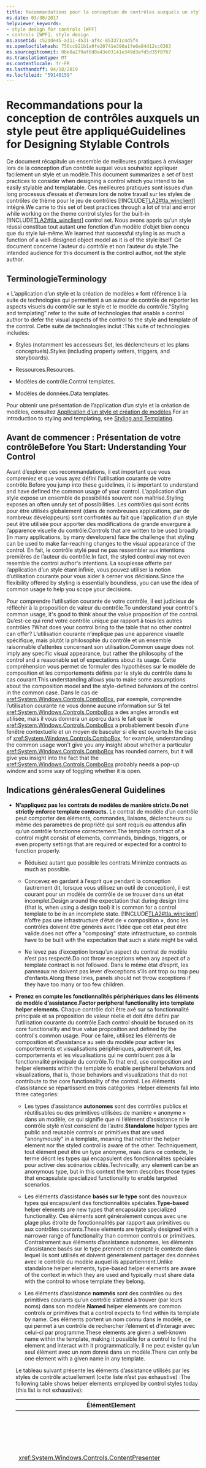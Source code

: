 ```yaml
---
title: Recommandations pour la conception de contrôles auxquels un style peut être appliqué
ms.date: 03/30/2017
helpviewer_keywords:
- style design for controls [WPF]
- controls [WPF], style design
ms.assetid: c52dde45-a311-4531-af4c-853371c4d5f4
ms.openlocfilehash: 756cc821b1a9fe20741e390a1fe6e84d12cc6363
ms.sourcegitcommit: 0be8a279af6d8a43e03141e349d3efd5d35f8767
ms.translationtype: MT
ms.contentlocale: fr-FR
ms.lasthandoff: 04/18/2019
ms.locfileid: "59148159"
---
```

# <a name="guidelines-for-designing-stylable-controls"></a><span data-ttu-id="e06f5-102">Recommandations pour la conception de contrôles auxquels un style peut être appliqué</span><span class="sxs-lookup"><span data-stu-id="e06f5-102">Guidelines for Designing Stylable Controls</span></span>
<span data-ttu-id="e06f5-103">Ce document récapitule un ensemble de meilleures pratiques à envisager lors de la conception d’un contrôle auquel vous souhaitez appliquer facilement un style et un modèle.</span><span class="sxs-lookup"><span data-stu-id="e06f5-103">This document summarizes a set of best practices to consider when designing a control which you intend to be easily stylable and templatable.</span></span> <span data-ttu-id="e06f5-104">Ces meilleures pratiques sont issues d’un long processus d’essais et d’erreurs lors de notre travail sur les styles de contrôles de thème pour le jeu de contrôles [!INCLUDE[TLA2#tla_winclient](../../../../includes/tla2sharptla-winclient-md.md)] intégré.</span><span class="sxs-lookup"><span data-stu-id="e06f5-104">We came to this set of best practices through a lot of trial and error while working on the theme control styles for the built-in [!INCLUDE[TLA2#tla_winclient](../../../../includes/tla2sharptla-winclient-md.md)] control set.</span></span> <span data-ttu-id="e06f5-105">Nous avons appris qu’un style réussi constitue tout autant une fonction d’un modèle d’objet bien conçu que du style lui-même.</span><span class="sxs-lookup"><span data-stu-id="e06f5-105">We learned that successful styling is as much a function of a well-designed object model as it is of the style itself.</span></span> <span data-ttu-id="e06f5-106">Ce document concerne l’auteur du contrôle et non l’auteur du style.</span><span class="sxs-lookup"><span data-stu-id="e06f5-106">The intended audience for this document is the control author, not the style author.</span></span>  
  
  <a name="Terminology"></a>   
## <a name="terminology"></a><span data-ttu-id="e06f5-107">Terminologie</span><span class="sxs-lookup"><span data-stu-id="e06f5-107">Terminology</span></span>  
 <span data-ttu-id="e06f5-108">« L’application d’un style et la création de modèles » font référence à la suite de technologies qui permettent à un auteur de contrôle de reporter les aspects visuels du contrôle sur le style et le modèle du contrôle.</span><span class="sxs-lookup"><span data-stu-id="e06f5-108">"Styling and templating" refer to the suite of technologies that enable a control author to defer the visual aspects of the control to the style and template of the control.</span></span> <span data-ttu-id="e06f5-109">Cette suite de technologies inclut :</span><span class="sxs-lookup"><span data-stu-id="e06f5-109">This suite of technologies includes:</span></span>  
  
-   <span data-ttu-id="e06f5-110">Styles (notamment les accesseurs Set, les déclencheurs et les plans conceptuels).</span><span class="sxs-lookup"><span data-stu-id="e06f5-110">Styles (including property setters, triggers, and storyboards).</span></span>  
  
-   <span data-ttu-id="e06f5-111">Ressources.</span><span class="sxs-lookup"><span data-stu-id="e06f5-111">Resources.</span></span>  
  
-   <span data-ttu-id="e06f5-112">Modèles de contrôle.</span><span class="sxs-lookup"><span data-stu-id="e06f5-112">Control templates.</span></span>  
  
-   <span data-ttu-id="e06f5-113">Modèles de données.</span><span class="sxs-lookup"><span data-stu-id="e06f5-113">Data templates.</span></span>  
  
 <span data-ttu-id="e06f5-114">Pour obtenir une présentation de l’application d’un style et la création de modèles, consultez [Application d’un style et création de modèles](styling-and-templating.md).</span><span class="sxs-lookup"><span data-stu-id="e06f5-114">For an introduction to styling and templating, see [Styling and Templating](styling-and-templating.md).</span></span>  
  
<a name="Before_You_Start__Understanding_Your_Control"></a>   
## <a name="before-you-start-understanding-your-control"></a><span data-ttu-id="e06f5-115">Avant de commencer : Présentation de votre contrôle</span><span class="sxs-lookup"><span data-stu-id="e06f5-115">Before You Start: Understanding Your Control</span></span>  
 <span data-ttu-id="e06f5-116">Avant d’explorer ces recommandations, il est important que vous compreniez et que vous ayez défini l’utilisation courante de votre contrôle.</span><span class="sxs-lookup"><span data-stu-id="e06f5-116">Before you jump into these guidelines, it is important to understand and have defined the common usage of your control.</span></span> <span data-ttu-id="e06f5-117">L’application d’un style expose un ensemble de possibilités souvent non maîtrisé.</span><span class="sxs-lookup"><span data-stu-id="e06f5-117">Styling exposes an often unruly set of possibilities.</span></span> <span data-ttu-id="e06f5-118">Les contrôles qui sont écrits pour être utilisés globalement (dans de nombreuses applications, par de nombreux développeurs) sont confrontés au fait que l’application d’un style peut être utilisée pour apporter des modifications de grande envergure à l’apparence visuelle du contrôle.</span><span class="sxs-lookup"><span data-stu-id="e06f5-118">Controls that are written to be used broadly (in many applications, by many developers) face the challenge that styling can be used to make far-reaching changes to the visual appearance of the control.</span></span> <span data-ttu-id="e06f5-119">En fait, le contrôle stylé peut ne pas ressembler aux intentions premières de l’auteur du contrôle.</span><span class="sxs-lookup"><span data-stu-id="e06f5-119">In fact, the styled control may not even resemble the control author's intentions.</span></span> <span data-ttu-id="e06f5-120">La souplesse offerte par l’application d’un style étant infinie, vous pouvez utiliser la notion d’utilisation courante pour vous aider à cerner vos décisions.</span><span class="sxs-lookup"><span data-stu-id="e06f5-120">Since the flexibility offered by styling is essentially boundless, you can use the idea of common usage to help you scope your decisions.</span></span>  
  
 <span data-ttu-id="e06f5-121">Pour comprendre l’utilisation courante de votre contrôle, il est judicieux de réfléchir à la proposition de valeur du contrôle.</span><span class="sxs-lookup"><span data-stu-id="e06f5-121">To understand your control's common usage, it's good to think about the value proposition of the control.</span></span> <span data-ttu-id="e06f5-122">Qu’est-ce qui rend votre contrôle unique par rapport à tous les autres contrôles ?</span><span class="sxs-lookup"><span data-stu-id="e06f5-122">What does your control bring to the table that no other control can offer?</span></span> <span data-ttu-id="e06f5-123">L’utilisation courante n’implique pas une apparence visuelle spécifique, mais plutôt la philosophie du contrôle et un ensemble raisonnable d’attentes concernant son utilisation.</span><span class="sxs-lookup"><span data-stu-id="e06f5-123">Common usage does not imply any specific visual appearance, but rather the philosophy of the control and a reasonable set of expectations about its usage.</span></span> <span data-ttu-id="e06f5-124">Cette compréhension vous permet de formuler des hypothèses sur le modèle de composition et les comportements définis par le style du contrôle dans le cas courant.</span><span class="sxs-lookup"><span data-stu-id="e06f5-124">This understanding allows you to make some assumptions about the composition model and the style-defined behaviors of the control in the common case.</span></span> <span data-ttu-id="e06f5-125">Dans le cas de <xref:System.Windows.Controls.ComboBox>, par exemple, comprendre l’utilisation courante ne vous donne aucune information sur Si tel <xref:System.Windows.Controls.ComboBox> a des angles arrondis est utilisée, mais il vous donnera un aperçu dans le fait que le <xref:System.Windows.Controls.ComboBox> a probablement besoin d’une fenêtre contextuelle et un moyen de basculer si elle est ouverte.</span><span class="sxs-lookup"><span data-stu-id="e06f5-125">In the case of <xref:System.Windows.Controls.ComboBox>, for example, understanding the common usage won't give you any insight about whether a particular <xref:System.Windows.Controls.ComboBox> has rounded corners, but it will give you insight into the fact that the <xref:System.Windows.Controls.ComboBox> probably needs a pop-up window and some way of toggling whether it is open.</span></span>  
  
<a name="General_Guidelines"></a>   
## <a name="general-guidelines"></a><span data-ttu-id="e06f5-126">Indications générales</span><span class="sxs-lookup"><span data-stu-id="e06f5-126">General Guidelines</span></span>  
  
-   <span data-ttu-id="e06f5-127">**N’appliquez pas les contrats de modèles de manière stricte.**</span><span class="sxs-lookup"><span data-stu-id="e06f5-127">**Do not strictly enforce template contracts.**</span></span> <span data-ttu-id="e06f5-128">Le contrat de modèle d’un contrôle peut comporter des éléments, commandes, liaisons, déclencheurs ou même des paramètres de propriété qui sont requis ou attendus afin qu’un contrôle fonctionne correctement.</span><span class="sxs-lookup"><span data-stu-id="e06f5-128">The template contract of a control might consist of elements, commands, bindings, triggers, or even property settings that are required or expected for a control to function properly.</span></span>  
  
    -   <span data-ttu-id="e06f5-129">Réduisez autant que possible les contrats.</span><span class="sxs-lookup"><span data-stu-id="e06f5-129">Minimize contracts as much as possible.</span></span>  
  
    -   <span data-ttu-id="e06f5-130">Concevez en gardant à l’esprit que pendant la conception (autrement dit, lorsque vous utilisez un outil de conception), il est courant pour un modèle de contrôle de se trouver dans un état incomplet.</span><span class="sxs-lookup"><span data-stu-id="e06f5-130">Design around the expectation that during design time (that is, when using a design tool) it is common for a control template to be in an incomplete state.</span></span> [!INCLUDE[TLA2#tla_winclient](../../../../includes/tla2sharptla-winclient-md.md)] <span data-ttu-id="e06f5-131">n’offre pas une infrastructure d’état de « composition », donc les contrôles doivent être générés avec l’idée que cet état peut être valide.</span><span class="sxs-lookup"><span data-stu-id="e06f5-131">does not offer a "composing" state infrastructure, so controls have to be built with the expectation that such a state might be valid.</span></span>  
  
    -   <span data-ttu-id="e06f5-132">Ne levez pas d’exception lorsqu’un aspect du contrat de modèle n’est pas respecté.</span><span class="sxs-lookup"><span data-stu-id="e06f5-132">Do not throw exceptions when any aspect of a template contract is not followed.</span></span> <span data-ttu-id="e06f5-133">Dans le même état d’esprit, les panneaux ne doivent pas lever d’exceptions s’ils ont trop ou trop peu d’enfants.</span><span class="sxs-lookup"><span data-stu-id="e06f5-133">Along these lines, panels should not throw exceptions if they have too many or too few children.</span></span>  
  
-   <span data-ttu-id="e06f5-134">**Prenez en compte les fonctionnalités périphériques dans les éléments de modèle d’assistance.**</span><span class="sxs-lookup"><span data-stu-id="e06f5-134">**Factor peripheral functionality into template helper elements.**</span></span> <span data-ttu-id="e06f5-135">Chaque contrôle doit être axé sur sa fonctionnalité principale et sa proposition de valeur réelle et doit être défini par l’utilisation courante du contrôle.</span><span class="sxs-lookup"><span data-stu-id="e06f5-135">Each control should be focused on its core functionality and true value proposition and defined by the control's common usage.</span></span> <span data-ttu-id="e06f5-136">Pour ce faire, utilisez les éléments de composition et d’assistance au sein du modèle pour activer les comportements et visualisations périphériques, autrement dit, les comportements et les visualisations qui ne contribuent pas à la fonctionnalité principale du contrôle.</span><span class="sxs-lookup"><span data-stu-id="e06f5-136">To that end, use composition and helper elements within the template to enable peripheral behaviors and visualizations, that is, those behaviors and visualizations that do not contribute to the core functionality of the control.</span></span> <span data-ttu-id="e06f5-137">Les éléments d’assistance se répartissent en trois catégories :</span><span class="sxs-lookup"><span data-stu-id="e06f5-137">Helper elements fall into three categories:</span></span>  
  
    -   <span data-ttu-id="e06f5-138">Les types d’assistance **autonomes** sont des contrôles publics et réutilisables ou des primitives utilisées de manière « anonyme » dans un modèle, ce qui signifie que ni l’élément d’assistance ni le contrôle stylé n’est conscient de l’autre.</span><span class="sxs-lookup"><span data-stu-id="e06f5-138">**Standalone** helper types are public and reusable controls or primitives that are used "anonymously" in a template, meaning that neither the helper element nor the styled control is aware of the other.</span></span> <span data-ttu-id="e06f5-139">Techniquement, tout élément peut être un type anonyme, mais dans ce contexte, le terme décrit les types qui encapsulent des fonctionnalités spéciales pour activer des scénarios ciblés.</span><span class="sxs-lookup"><span data-stu-id="e06f5-139">Technically, any element can be an anonymous type, but in this context the term describes those types that encapsulate specialized functionality to enable targeted scenarios.</span></span>  
  
    -   <span data-ttu-id="e06f5-140">Les éléments d’assistance **basés sur le type** sont des nouveaux types qui encapsulent des fonctionnalités spéciales.</span><span class="sxs-lookup"><span data-stu-id="e06f5-140">**Type-based** helper elements are new types that encapsulate specialized functionality.</span></span> <span data-ttu-id="e06f5-141">Ces éléments sont généralement conçus avec une plage plus étroite de fonctionnalités par rapport aux primitives ou aux contrôles courants.</span><span class="sxs-lookup"><span data-stu-id="e06f5-141">These elements are typically designed with a narrower range of functionality than common controls or primitives.</span></span> <span data-ttu-id="e06f5-142">Contrairement aux éléments d’assistance autonomes, les éléments d’assistance basés sur le type prennent en compte le contexte dans lequel ils sont utilisés et doivent généralement partager des données avec le contrôle du modèle auquel ils appartiennent.</span><span class="sxs-lookup"><span data-stu-id="e06f5-142">Unlike standalone helper elements, type-based helper elements are aware of the context in which they are used and typically must share data with the control to whose template they belong.</span></span>  
  
    -   <span data-ttu-id="e06f5-143">Les éléments d’assistance **nommés** sont des contrôles ou des primitives courants qu’un contrôle s’attend à trouver (par leurs noms) dans son modèle.</span><span class="sxs-lookup"><span data-stu-id="e06f5-143">**Named** helper elements are common controls or primitives that a control expects to find within its template by name.</span></span> <span data-ttu-id="e06f5-144">Ces éléments portent un nom connu dans le modèle, ce qui permet à un contrôle de rechercher l’élément et d’interagir avec celui-ci par programme.</span><span class="sxs-lookup"><span data-stu-id="e06f5-144">These elements are given a well-known name within the template, making it possible for a control to find the element and interact with it programmatically.</span></span> <span data-ttu-id="e06f5-145">Il ne peut exister qu’un seul élément avec un nom donné dans un modèle.</span><span class="sxs-lookup"><span data-stu-id="e06f5-145">There can only be one element with a given name in any template.</span></span>  
  
     <span data-ttu-id="e06f5-146">Le tableau suivant présente les éléments d’assistance utilisés par les styles de contrôle actuellement (cette liste n’est pas exhaustive) :</span><span class="sxs-lookup"><span data-stu-id="e06f5-146">The following table shows helper elements employed by control styles today (this list is not exhaustive):</span></span>  
  
    |<span data-ttu-id="e06f5-147">Élément</span><span class="sxs-lookup"><span data-stu-id="e06f5-147">Element</span></span>|<span data-ttu-id="e06f5-148">Type</span><span class="sxs-lookup"><span data-stu-id="e06f5-148">Type</span></span>|<span data-ttu-id="e06f5-149">Utilisé par</span><span class="sxs-lookup"><span data-stu-id="e06f5-149">Used by</span></span>|  
    |-------------|----------|-------------|  
    |<xref:System.Windows.Controls.ContentPresenter>|<span data-ttu-id="e06f5-150">Basé sur le type</span><span class="sxs-lookup"><span data-stu-id="e06f5-150">Type-based</span></span>|<span data-ttu-id="e06f5-151"><xref:System.Windows.Controls.Button>, <xref:System.Windows.Controls.CheckBox>, <xref:System.Windows.Controls.RadioButton>, <xref:System.Windows.Controls.Frame>, et ainsi de suite (tous les <xref:System.Windows.Controls.ContentControl> types)</span><span class="sxs-lookup"><span data-stu-id="e06f5-151"><xref:System.Windows.Controls.Button>, <xref:System.Windows.Controls.CheckBox>, <xref:System.Windows.Controls.RadioButton>, <xref:System.Windows.Controls.Frame>, and so on (all <xref:System.Windows.Controls.ContentControl> types)</span></span>|  
    |<xref:System.Windows.Controls.ItemsPresenter>|<span data-ttu-id="e06f5-152">Basé sur le type</span><span class="sxs-lookup"><span data-stu-id="e06f5-152">Type-based</span></span>|<span data-ttu-id="e06f5-153"><xref:System.Windows.Controls.ListBox>, <xref:System.Windows.Controls.ComboBox>, <xref:System.Windows.Controls.Menu>, et ainsi de suite (tous les <xref:System.Windows.Controls.ItemsControl> types)</span><span class="sxs-lookup"><span data-stu-id="e06f5-153"><xref:System.Windows.Controls.ListBox>, <xref:System.Windows.Controls.ComboBox>, <xref:System.Windows.Controls.Menu>, and so on (all <xref:System.Windows.Controls.ItemsControl> types)</span></span>|  
    |<xref:System.Windows.Controls.Primitives.ToolBarOverflowPanel>|<span data-ttu-id="e06f5-154">Nommé</span><span class="sxs-lookup"><span data-stu-id="e06f5-154">Named</span></span>|<xref:System.Windows.Controls.ToolBar>|  
    |<xref:System.Windows.Controls.Primitives.Popup>|<span data-ttu-id="e06f5-155">Autonome</span><span class="sxs-lookup"><span data-stu-id="e06f5-155">Standalone</span></span>|<span data-ttu-id="e06f5-156"><xref:System.Windows.Controls.ComboBox>, <xref:System.Windows.Controls.ToolBar>, <xref:System.Windows.Controls.Menu>, <xref:System.Windows.Controls.ToolTip>, et ainsi de suite</span><span class="sxs-lookup"><span data-stu-id="e06f5-156"><xref:System.Windows.Controls.ComboBox>, <xref:System.Windows.Controls.ToolBar>, <xref:System.Windows.Controls.Menu>, <xref:System.Windows.Controls.ToolTip>, and so on</span></span>|  
    |<xref:System.Windows.Controls.Primitives.RepeatButton>|<span data-ttu-id="e06f5-157">Nommé</span><span class="sxs-lookup"><span data-stu-id="e06f5-157">Named</span></span>|<span data-ttu-id="e06f5-158"><xref:System.Windows.Controls.Slider>, <xref:System.Windows.Controls.Primitives.ScrollBar>, et ainsi de suite</span><span class="sxs-lookup"><span data-stu-id="e06f5-158"><xref:System.Windows.Controls.Slider>, <xref:System.Windows.Controls.Primitives.ScrollBar>, and so on</span></span>|  
    |<xref:System.Windows.Controls.Primitives.ScrollBar>|<span data-ttu-id="e06f5-159">Nommé</span><span class="sxs-lookup"><span data-stu-id="e06f5-159">Named</span></span>|<xref:System.Windows.Controls.ScrollViewer>|  
    |<xref:System.Windows.Controls.ScrollViewer>|<span data-ttu-id="e06f5-160">Autonome</span><span class="sxs-lookup"><span data-stu-id="e06f5-160">Standalone</span></span>|<span data-ttu-id="e06f5-161"><xref:System.Windows.Controls.ListBox>, <xref:System.Windows.Controls.ComboBox>, <xref:System.Windows.Controls.Menu>, <xref:System.Windows.Controls.Frame>, et ainsi de suite</span><span class="sxs-lookup"><span data-stu-id="e06f5-161"><xref:System.Windows.Controls.ListBox>, <xref:System.Windows.Controls.ComboBox>, <xref:System.Windows.Controls.Menu>, <xref:System.Windows.Controls.Frame>, and so on</span></span>|  
    |<xref:System.Windows.Controls.Primitives.TabPanel>|<span data-ttu-id="e06f5-162">Autonome</span><span class="sxs-lookup"><span data-stu-id="e06f5-162">Standalone</span></span>|<xref:System.Windows.Controls.TabControl>|  
    |<xref:System.Windows.Controls.TextBox>|<span data-ttu-id="e06f5-163">Nommé</span><span class="sxs-lookup"><span data-stu-id="e06f5-163">Named</span></span>|<xref:System.Windows.Controls.ComboBox>|  
    |<xref:System.Windows.Controls.Primitives.TickBar>|<span data-ttu-id="e06f5-164">Basé sur le type</span><span class="sxs-lookup"><span data-stu-id="e06f5-164">Type-based</span></span>|<xref:System.Windows.Controls.Slider>|  
  
-   <span data-ttu-id="e06f5-165">**Réduisez les liaisons ou les paramètres de propriété spécifiés par l’utilisateur requis sur les éléments d’assistance**.</span><span class="sxs-lookup"><span data-stu-id="e06f5-165">**Minimize required user-specified bindings or property settings on helper elements**.</span></span> <span data-ttu-id="e06f5-166">Il est courant pour un élément d’assistance de nécessiter certaines liaisons ou certains paramètres de propriété pour fonctionner correctement dans le modèle du contrôle.</span><span class="sxs-lookup"><span data-stu-id="e06f5-166">It is common for a helper element to require certain bindings or property settings in order to function properly within the control template.</span></span> <span data-ttu-id="e06f5-167">L’élément d’assistance et le contrôle basé sur un modèle doivent, autant que possible, établir ces paramètres.</span><span class="sxs-lookup"><span data-stu-id="e06f5-167">The helper element and templated control should, as much as possible, establish these settings.</span></span> <span data-ttu-id="e06f5-168">Lors de la définition de propriétés ou l’établissement de liaisons, veillez à ne pas écraser les valeurs définies par l’utilisateur.</span><span class="sxs-lookup"><span data-stu-id="e06f5-168">When setting properties or establishing bindings, care should be taken to not override values set by the user.</span></span> <span data-ttu-id="e06f5-169">Les meilleures pratiques spécifiques sont les suivantes :</span><span class="sxs-lookup"><span data-stu-id="e06f5-169">Specific best practices are as follows:</span></span>  
  
    -   <span data-ttu-id="e06f5-170">Les éléments d’assistance nommés doivent être identifiés par le parent et le parent doit établir les paramètres requis sur l’élément d’assistance.</span><span class="sxs-lookup"><span data-stu-id="e06f5-170">Named helper elements should be identified by the parent and the parent should establish any required settings on the helper element.</span></span>  
  
    -   <span data-ttu-id="e06f5-171">Les éléments d’assistance basés sur le type doivent établir les paramètres requis directement sur eux-mêmes.</span><span class="sxs-lookup"><span data-stu-id="e06f5-171">Type-based helper elements should establish any required settings directly on themselves.</span></span> <span data-ttu-id="e06f5-172">Pour ce faire, l’élément d’assistance peut demander des informations sur le contexte dans lequel il est utilisé, notamment son `TemplatedParent` (le type de contrôle du modèle dans lequel il est utilisé).</span><span class="sxs-lookup"><span data-stu-id="e06f5-172">Doing this may require the helper element to query for information context in which it is being used, including its `TemplatedParent` (the control type of the template in which it is being used).</span></span> <span data-ttu-id="e06f5-173">Par exemple, <xref:System.Windows.Controls.ContentPresenter> lie automatiquement le `Content` propriété de son `TemplatedParent` à son <xref:System.Windows.Controls.ContentPresenter.Content%2A> propriété lorsqu’il est utilisé dans un <xref:System.Windows.Controls.ContentControl> type dérivé.</span><span class="sxs-lookup"><span data-stu-id="e06f5-173">For example, <xref:System.Windows.Controls.ContentPresenter> automatically binds the `Content` property of its `TemplatedParent` to its <xref:System.Windows.Controls.ContentPresenter.Content%2A> property when used in a <xref:System.Windows.Controls.ContentControl> derived type.</span></span>  
  
    -   <span data-ttu-id="e06f5-174">Il est impossible d’optimiser les éléments d’assistance autonomes de cette façon car, par définition, ni l’élément d’assistance ni le parent n’ont conscience l’un de l’autre.</span><span class="sxs-lookup"><span data-stu-id="e06f5-174">Standalone helper elements cannot be optimized in this way because, by definition, neither the helper element nor the parent knows about the other.</span></span>  
  
-   <span data-ttu-id="e06f5-175">**Utilisez la propriété Name pour marquer des éléments dans un modèle**.</span><span class="sxs-lookup"><span data-stu-id="e06f5-175">**Use the Name property to flag elements within a template**.</span></span> <span data-ttu-id="e06f5-176">Un contrôle qui doit trouver un élément dans son style afin d’y accéder par programme doit, pour ce faire, utiliser la propriété `Name` et le paradigme `FindName`.</span><span class="sxs-lookup"><span data-stu-id="e06f5-176">A control that needs to find an element in its style in order to access it programmatically should do so using the `Name` property and the `FindName` paradigm.</span></span> <span data-ttu-id="e06f5-177">Un contrôle ne doit pas lever une exception lorsqu’un élément est introuvable, mais il doit désactiver silencieusement et correctement la fonctionnalité qui requérait cet élément.</span><span class="sxs-lookup"><span data-stu-id="e06f5-177">A control should not throw an exception when an element is not found, but silently and gracefully disable the functionality which required that element.</span></span>  
  
-   <span data-ttu-id="e06f5-178">**Utilisez les meilleures pratiques pour exprimer l’état du contrôle et le comportement dans un style.**</span><span class="sxs-lookup"><span data-stu-id="e06f5-178">**Use best practices for expressing control state and behavior in a style.**</span></span> <span data-ttu-id="e06f5-179">Vous trouverez ci-dessous une liste des meilleures pratiques pour exprimer les changements d’état du contrôle et le comportement dans un style.</span><span class="sxs-lookup"><span data-stu-id="e06f5-179">The following is an ordered list of best practices for expressing control state changes and behavior in a style.</span></span> <span data-ttu-id="e06f5-180">Utilisez le premier élément dans la liste qui correspond à votre scénario.</span><span class="sxs-lookup"><span data-stu-id="e06f5-180">You should use the first item on the list that enables your scenario.</span></span>  
  
    1.  <span data-ttu-id="e06f5-181">Liaison de propriété.</span><span class="sxs-lookup"><span data-stu-id="e06f5-181">Property binding.</span></span> <span data-ttu-id="e06f5-182">Exemple : liaison entre <xref:System.Windows.Controls.ComboBox.IsDropDownOpen%2A?displayProperty=nameWithType> et <xref:System.Windows.Controls.Primitives.ToggleButton.IsChecked%2A?displayProperty=nameWithType>.</span><span class="sxs-lookup"><span data-stu-id="e06f5-182">Example: binding between <xref:System.Windows.Controls.ComboBox.IsDropDownOpen%2A?displayProperty=nameWithType> and <xref:System.Windows.Controls.Primitives.ToggleButton.IsChecked%2A?displayProperty=nameWithType>.</span></span>  
  
    2.  <span data-ttu-id="e06f5-183">Déclenchement des modifications de propriété ou des animations de propriété.</span><span class="sxs-lookup"><span data-stu-id="e06f5-183">Triggered property changes or property animations.</span></span> <span data-ttu-id="e06f5-184">Exemple : l’état de survol d’un <xref:System.Windows.Controls.Button>.</span><span class="sxs-lookup"><span data-stu-id="e06f5-184">Example: the hover state of a <xref:System.Windows.Controls.Button>.</span></span>  
  
    3.  <span data-ttu-id="e06f5-185">Commande.</span><span class="sxs-lookup"><span data-stu-id="e06f5-185">Command.</span></span> <span data-ttu-id="e06f5-186">Exemple : <xref:System.Windows.Controls.Primitives.ScrollBar.LineUpCommand>  /  <xref:System.Windows.Controls.Primitives.ScrollBar.LineDownCommand> dans <xref:System.Windows.Controls.Primitives.ScrollBar>.</span><span class="sxs-lookup"><span data-stu-id="e06f5-186">Example: <xref:System.Windows.Controls.Primitives.ScrollBar.LineUpCommand> / <xref:System.Windows.Controls.Primitives.ScrollBar.LineDownCommand> in <xref:System.Windows.Controls.Primitives.ScrollBar>.</span></span>  
  
    4.  <span data-ttu-id="e06f5-187">Éléments d’assistance autonomes.</span><span class="sxs-lookup"><span data-stu-id="e06f5-187">Standalone helper elements.</span></span> <span data-ttu-id="e06f5-188">Exemple : <xref:System.Windows.Controls.Primitives.TabPanel> dans <xref:System.Windows.Controls.TabControl>.</span><span class="sxs-lookup"><span data-stu-id="e06f5-188">Example: <xref:System.Windows.Controls.Primitives.TabPanel> in <xref:System.Windows.Controls.TabControl>.</span></span>  
  
    5.  <span data-ttu-id="e06f5-189">Types d’assistance basés sur le type.</span><span class="sxs-lookup"><span data-stu-id="e06f5-189">Type-based helper types.</span></span> <span data-ttu-id="e06f5-190">Exemple : <xref:System.Windows.Controls.ContentPresenter> dans <xref:System.Windows.Controls.Button>, <xref:System.Windows.Controls.Primitives.TickBar> dans <xref:System.Windows.Controls.Slider>.</span><span class="sxs-lookup"><span data-stu-id="e06f5-190">Example: <xref:System.Windows.Controls.ContentPresenter> in <xref:System.Windows.Controls.Button>, <xref:System.Windows.Controls.Primitives.TickBar> in <xref:System.Windows.Controls.Slider>.</span></span>  
  
    6.  <span data-ttu-id="e06f5-191">Éléments d’assistance nommés.</span><span class="sxs-lookup"><span data-stu-id="e06f5-191">Named helper elements.</span></span> <span data-ttu-id="e06f5-192">Exemple : <xref:System.Windows.Controls.TextBox> dans <xref:System.Windows.Controls.ComboBox>.</span><span class="sxs-lookup"><span data-stu-id="e06f5-192">Example: <xref:System.Windows.Controls.TextBox> in <xref:System.Windows.Controls.ComboBox>.</span></span>  
  
    7.  <span data-ttu-id="e06f5-193">Événements propagés à partir de types d’assistance nommés.</span><span class="sxs-lookup"><span data-stu-id="e06f5-193">Bubbled events from named helper types.</span></span> <span data-ttu-id="e06f5-194">Si vous écoutez des événements propagés à partir d’un élément de style, vous devez demander que l’élément générant l’événement puisse être identifié de manière unique.</span><span class="sxs-lookup"><span data-stu-id="e06f5-194">If you listen for bubbled events from a style element, you should require that the element generating the event can be uniquely identified.</span></span> <span data-ttu-id="e06f5-195">Exemple : <xref:System.Windows.Controls.Primitives.Thumb> dans <xref:System.Windows.Controls.ToolBar>.</span><span class="sxs-lookup"><span data-stu-id="e06f5-195">Example: <xref:System.Windows.Controls.Primitives.Thumb> in <xref:System.Windows.Controls.ToolBar>.</span></span>  
  
    8.  <span data-ttu-id="e06f5-196">Comportement `OnRender` personnalisé.</span><span class="sxs-lookup"><span data-stu-id="e06f5-196">Custom `OnRender` behavior.</span></span> <span data-ttu-id="e06f5-197">Exemple : <xref:Microsoft.Windows.Themes.ButtonChrome> dans <xref:System.Windows.Controls.Button>.</span><span class="sxs-lookup"><span data-stu-id="e06f5-197">Example: <xref:Microsoft.Windows.Themes.ButtonChrome> in <xref:System.Windows.Controls.Button>.</span></span>  
  
-   <span data-ttu-id="e06f5-198">**Utilisez des déclencheurs de style (par opposition aux déclencheurs de modèle) avec parcimonie**.</span><span class="sxs-lookup"><span data-stu-id="e06f5-198">**Use style triggers (as opposed to template triggers) sparingly**.</span></span> <span data-ttu-id="e06f5-199">Les déclencheurs qui affectent des propriétés sur les éléments dans le modèle doivent être déclarés dans le modèle.</span><span class="sxs-lookup"><span data-stu-id="e06f5-199">Triggers that affect properties on elements in the template must be declared in the template.</span></span> <span data-ttu-id="e06f5-200">Les déclencheurs qui affectent des propriétés sur le contrôle (aucun `TargetName`) peuvent être déclarés dans le style, sauf si vous savez que la modification du modèle détruirait également le déclencheur.</span><span class="sxs-lookup"><span data-stu-id="e06f5-200">Triggers that affect properties on the control (no `TargetName`) may be declared in the style unless you know that changing the template should also destroy the trigger.</span></span>  
  
-   <span data-ttu-id="e06f5-201">**Soyez cohérent avec les modèles de styles existants.**</span><span class="sxs-lookup"><span data-stu-id="e06f5-201">**Be consistent with existing styling patterns.**</span></span> <span data-ttu-id="e06f5-202">Il existe souvent plusieurs façons de résoudre un problème.</span><span class="sxs-lookup"><span data-stu-id="e06f5-202">Many times there are multiple ways to solve a problem.</span></span> <span data-ttu-id="e06f5-203">Tenez compte et soyez cohérent, lorsque possible, concernant les modèles de styles existants.</span><span class="sxs-lookup"><span data-stu-id="e06f5-203">Be aware of and, when possible, consistent with existing control styling patterns.</span></span> <span data-ttu-id="e06f5-204">Ceci est particulièrement important pour les contrôles qui dérivent du même type de base (par exemple, <xref:System.Windows.Controls.ContentControl>, <xref:System.Windows.Controls.ItemsControl>, <xref:System.Windows.Controls.Primitives.RangeBase>, et ainsi de suite).</span><span class="sxs-lookup"><span data-stu-id="e06f5-204">This is especially important for controls that derive from the same base type (for example, <xref:System.Windows.Controls.ContentControl>, <xref:System.Windows.Controls.ItemsControl>, <xref:System.Windows.Controls.Primitives.RangeBase>, and so on).</span></span>  
  
-   <span data-ttu-id="e06f5-205">**Exposez des propriétés pour activer des scénarios de personnalisation courants sans recréer un modèle**.</span><span class="sxs-lookup"><span data-stu-id="e06f5-205">**Expose properties to enable common customization scenarios without retemplating**.</span></span> [!INCLUDE[TLA2#tla_winclient](../../../../includes/tla2sharptla-winclient-md.md)] <span data-ttu-id="e06f5-206">ne prend pas en charge les composants enfichables/personnalisables, donc un utilisateur du contrôle dispose de seulement deux méthodes de personnalisation : définir des propriétés directement ou définir des propriétés à l’aide de styles.</span><span class="sxs-lookup"><span data-stu-id="e06f5-206">does not support pluggable/customizable parts, so a control user is left with only two methods of customization: setting properties directly or setting properties using styles.</span></span> <span data-ttu-id="e06f5-207">Dans cette optique, il convient d’exposer un nombre limité de propriétés destinées à des scénarios de personnalisation très courants, de priorité élevée, qui nécessiteraient sinon la recréation d’un modèle.</span><span class="sxs-lookup"><span data-stu-id="e06f5-207">With that in mind, it is appropriate to surface a limited number of properties targeted at very common, high-priority customization scenarios which would otherwise require the retemplating.</span></span> <span data-ttu-id="e06f5-208">Voici les meilleures pratiques pour savoir quand et comment activer des scénarios de personnalisation :</span><span class="sxs-lookup"><span data-stu-id="e06f5-208">Here are best practices for when and how to enable customization scenarios:</span></span>  
  
    -   <span data-ttu-id="e06f5-209">Les personnalisations très courantes doivent être exposées en tant que propriétés sur le contrôle et consommées par le modèle.</span><span class="sxs-lookup"><span data-stu-id="e06f5-209">Very common customizations should be exposed as properties on the control and consumed by the template.</span></span>  
  
    -   <span data-ttu-id="e06f5-210">Les personnalisations moins courantes (mais pas rares) doivent être exposées en tant que propriétés jointes et consommées par le modèle.</span><span class="sxs-lookup"><span data-stu-id="e06f5-210">Less common (though not rare) customizations should be exposed as attached properties and consumed by the template.</span></span>  
  
    -   <span data-ttu-id="e06f5-211">Les personnalisations courantes mais rares peuvent exiger la recréation d’un modèle.</span><span class="sxs-lookup"><span data-stu-id="e06f5-211">It is acceptable for known but rare customizations to require retemplating.</span></span>  
  
<a name="Theme_Considerations"></a>   
## <a name="theme-considerations"></a><span data-ttu-id="e06f5-212">Considérations relatives au thème</span><span class="sxs-lookup"><span data-stu-id="e06f5-212">Theme Considerations</span></span>  
  
-   <span data-ttu-id="e06f5-213">**Les styles de thème doivent, autant que possible, posséder une sémantique des propriétés cohérente entre tous les thèmes, sans aucune garantie**.</span><span class="sxs-lookup"><span data-stu-id="e06f5-213">**Theme styles should attempt to have consistent property semantics across all themes, but make no guarantee**.</span></span> <span data-ttu-id="e06f5-214">Dans le cadre de sa documentation, votre contrôle doit posséder un document décrivant la sémantique des propriétés du contrôle, autrement dit, la « signification » d’une propriété pour un contrôle.</span><span class="sxs-lookup"><span data-stu-id="e06f5-214">As part of its documentation, your control should have a document describing the control's property semantics, that is, the "meaning" of a property for a control.</span></span> <span data-ttu-id="e06f5-215">Par exemple, le <xref:System.Windows.Controls.ComboBox> contrôle doit définir la signification de la <xref:System.Windows.Controls.Control.Background%2A> propriété dans <xref:System.Windows.Controls.ComboBox>.</span><span class="sxs-lookup"><span data-stu-id="e06f5-215">For example, the <xref:System.Windows.Controls.ComboBox> control should define the meaning of the <xref:System.Windows.Controls.Control.Background%2A> property within <xref:System.Windows.Controls.ComboBox>.</span></span> <span data-ttu-id="e06f5-216">Les styles par défaut de votre contrôle doivent, autant que possible, respecter la sémantique définie dans ce document pour tous les thèmes.</span><span class="sxs-lookup"><span data-stu-id="e06f5-216">The default styles for your control should attempt to follow the semantics defined in that document across all themes.</span></span> <span data-ttu-id="e06f5-217">Les utilisateurs du contrôle, en revanche, doivent savoir que la sémantique des propriétés peut changer d’un thème à l’autre.</span><span class="sxs-lookup"><span data-stu-id="e06f5-217">Control users, on the other hand, should be aware that property semantics can change from theme to theme.</span></span> <span data-ttu-id="e06f5-218">Dans certains cas, une propriété donnée peut ne pas pouvoir être exprimée avec les contraintes visuelles imposées par un thème particulier.</span><span class="sxs-lookup"><span data-stu-id="e06f5-218">In certain cases, a given property may not be expressible under the visual constraints required by a particular theme.</span></span> <span data-ttu-id="e06f5-219">(Le thème Classique, par exemple, n’a pas de bordure simple à laquelle `Thickness` peut être appliqué pour de nombreux contrôles.)</span><span class="sxs-lookup"><span data-stu-id="e06f5-219">(The Classic theme, for example, does not have a single border to which `Thickness` can be applied for many controls.)</span></span>  
  
-   <span data-ttu-id="e06f5-220">**Les styles de thème ne requièrent pas que la sémantique de déclencheur soit cohérente entre tous les thèmes**.</span><span class="sxs-lookup"><span data-stu-id="e06f5-220">**Theme styles do not need to have consistent trigger semantics across all themes**.</span></span> <span data-ttu-id="e06f5-221">Le comportement exposé par un style de contrôle par le biais de déclencheurs ou d’animations peut varier d’un thème à l’autre.</span><span class="sxs-lookup"><span data-stu-id="e06f5-221">The behavior exposed by a control style through triggers or animations may vary from theme to theme.</span></span> <span data-ttu-id="e06f5-222">Les utilisateurs du contrôle doivent savoir qu’un contrôle n’utilise pas nécessairement le même mécanisme dans tous les thèmes pour obtenir un comportement particulier.</span><span class="sxs-lookup"><span data-stu-id="e06f5-222">Control users should be aware that a control will not necessarily employ the same mechanism to achieve a particular behavior across all themes.</span></span> <span data-ttu-id="e06f5-223">Un thème, par exemple, peut utiliser une animation pour exprimer le comportement de survol alors qu’un autre thème utilise un déclencheur.</span><span class="sxs-lookup"><span data-stu-id="e06f5-223">One theme, for example, may use an animation to express hover behavior where another theme uses a trigger.</span></span> <span data-ttu-id="e06f5-224">Cela peut entraîner des disparités dans la préservation du comportement au niveau des contrôles personnalisés.</span><span class="sxs-lookup"><span data-stu-id="e06f5-224">This can result in inconsistencies in behavior preservation on customized controls.</span></span> <span data-ttu-id="e06f5-225">(La modification de la propriété d’arrière-plan, par exemple, peut ne pas affecter l’état de survol du contrôle si cet état est exprimé à l’aide d’un déclencheur.</span><span class="sxs-lookup"><span data-stu-id="e06f5-225">(Changing the background property, for example, might not affect the hover state of the control if that state is expressed using a trigger.</span></span> <span data-ttu-id="e06f5-226">Toutefois, si l’état de survol est implémenté à l’aide d’une animation, la modification de l’arrière-plan pourrait altérer irrémédiablement l’animation et, par conséquent, la transition de l’état.)</span><span class="sxs-lookup"><span data-stu-id="e06f5-226">However, if the hover state is implemented using an animation, changing to background could irreparably break the animation and therefore the state transition.)</span></span>  
  
-   <span data-ttu-id="e06f5-227">**Les styles de thème ne requièrent pas que la sémantique de « disposition » soit cohérente entre tous les thèmes**.</span><span class="sxs-lookup"><span data-stu-id="e06f5-227">**Theme styles do not need to have consistent "layout" semantics across all themes**.</span></span> <span data-ttu-id="e06f5-228">Par exemple, le style par défaut n’a pas besoin de garantir qu’un contrôle occupera le même espace dans tous les thèmes ou qu’un contrôle aura les mêmes marges de contenu / marges intérieures dans tous les thèmes.</span><span class="sxs-lookup"><span data-stu-id="e06f5-228">For example, the default style does not need to guarantee that a control will occupy the same amount of size in all themes or guarantee that a control will have the same content margins / padding across all themes.</span></span>  
  
## <a name="see-also"></a><span data-ttu-id="e06f5-229">Voir aussi</span><span class="sxs-lookup"><span data-stu-id="e06f5-229">See also</span></span>

- [<span data-ttu-id="e06f5-230">Application d’un style et création de modèles</span><span class="sxs-lookup"><span data-stu-id="e06f5-230">Styling and Templating</span></span>](styling-and-templating.md)
- [<span data-ttu-id="e06f5-231">Vue d’ensemble de la création de contrôles</span><span class="sxs-lookup"><span data-stu-id="e06f5-231">Control Authoring Overview</span></span>](control-authoring-overview.md)
